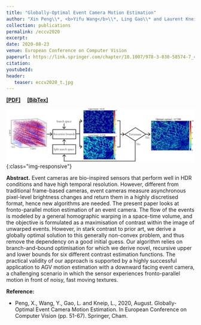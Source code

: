 ```yaml
---
title: "Globally-Optimal Event Camera Motion Estimation"
author: "Xin Peng\\*, <b>Yifu Wang</b>\\*, Ling Gao\\* and Laurent Kneip."
collection: publications
permalink: /eccv2020
excerpt: 
date: 2020-08-23
venue: European Conference on Computer Vision
paperurl: https://link.springer.com/chapter/10.1007/978-3-030-58574-7_4
citation: 
youtubeId: 
header:
   teaser: eccv2020_t.jpg
---
```


<a href="https://1fwang.github.io/files/eccv2020.pdf" target="_blank"><b>[PDF]</b></a>&emsp;
<a href="https://1fwang.github.io/files/peng2020globally.txt" target="_blank"><b>[BibTex]</b></a>

![firenet_banner](/images/tpami2020.png){:class="img-responsive"}

<b>Abstract.</b> 
Event cameras are bio-inspired sensors that perform well in HDR conditions and have high temporal resolution. However, different from traditional frame-based cameras, event cameras measure asynchronous pixel-level brightness changes and return them in a highly discretised format, hence new algorithms are needed. The present paper looks at fronto-parallel motion estimation of an event camera. The flow of the events is modeled by a general homographic warping in a space-time volume, and the objective is formulated as a maximisation of contrast within the image of unwarped events. However, in stark contrast to prior art, we derive a globally optimal solution to this generally non-convex problem, and thus remove the dependency on a good initial guess. Our algorithm relies on branch-and-bound optimisation for which we derive novel, recursive upper and lower bounds for six different contrast estimation functions. The practical validity of our approach is supported by a highly successful application to AGV motion estimation with a downward facing event camera, a challenging scenario in which the sensor experiences fronto-parallel motion in front of noisy, fast moving textures.

<b>Reference:</b>
* Peng, X., Wang, Y., Gao, L. and Kneip, L., 2020, August. Globally-Optimal Event Camera Motion Estimation. In European Conference on Computer Vision (pp. 51-67). Springer, Cham.
